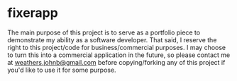 # fixerapp

The main purpose of this project is to serve as a portfolio piece to demonstrate my ability as a software developer. 
That said, I reserve the right to this project/code for business/commercial purposes. I may choose to turn this into a commercial application in the future,
so please contact me at weathers.johnb@gmail.com before copying/forking any of this project if you'd like to use it for some purpose.
